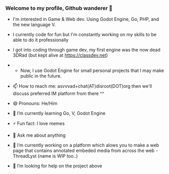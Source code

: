 ### Welcome to my profile, Github wanderer 👋

- I'm interested in Game & Web dev. Using Godot Engine, Go, PHP, and the new language V.
- I currently code for fun but I'm constantly working on my skills to be able to do it professionally
- I got into coding through game dev, my first engine was the now dead 3DRad (but kept alive at https://classdev.net)
- - Now, I use Godot Engine for small personal projects that I may make public in the future.


- 📫 How to reach me: asvvvad+chat(AT)disroot(DOT)org then we'll discuss preferred IM platform from there ^^ 
- 😄 Pronouns: He/Him
- 🌱 I’m currently learning Go, V, Godot Engine
- ⚡ Fun fact: I love memes
- 💬 Ask me about anything
- 🔭 I’m currently working on a platform which alows you to make a web page that contains annotated embeded media from across the web - ThreadLyst (name is WIP too..)
- 🤔 I’m looking for help on the project above

